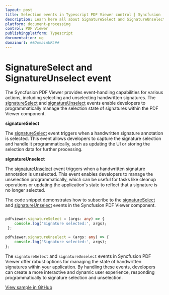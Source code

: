 ```yaml
---
layout: post
title: Selection events in Typescript PDF Viewer control | Syncfusion
description: Learn here all about SignatureSelect and SignatureUnselect event in Syncfusion Typescript PDF Viewer control of Syncfusion Essential JS 2 and more.
platform: document-processing
control: PDF Viewer
publishingplatform: Typescript
documentation: ug
domainurl: ##DomainURL##
---
```


# SignatureSelect and SignatureUnselect event

The Syncfusion PDF Viewer provides event-handling capabilities for various actions, including selecting and unselecting handwritten signatures. The [signatureSelect](https://ej2.syncfusion.com/documentation/api/pdfviewer/#signatureselect) and [signatureUnselect](https://ej2.syncfusion.com/documentation/api/pdfviewer/#signatureunselect) events enable developers to programmatically manage the selection state of signatures within the PDF Viewer component.

**signatureSelect**

The [signatureSelect](https://ej2.syncfusion.com/documentation/api/pdfviewer/#signatureselect) event triggers when a handwritten signature annotation is selected. This event allows developers to capture the signature selection and handle it programmatically, such as updating the UI or storing the selection data for further processing.

**signatureUnselect**

The [signatureUnselect](https://ej2.syncfusion.com/documentation/api/pdfviewer/#signatureunselect) event triggers when a handwritten signature annotation is unselected. This event enables developers to manage the unselection programmatically, which can be useful for tasks like cleanup operations or updating the application's state to reflect that a signature is no longer selected.

The code snippet demonstrates how to subscribe to the [signatureSelect](https://ej2.syncfusion.com/documentation/api/pdfviewer/#signatureselect) and [signatureUnselect](https://ej2.syncfusion.com/documentation/api/pdfviewer/#signatureunselect) events in the Syncfusion PDF Viewer component.

```ts

pdfviewer.signatureSelect = (args: any) => {
    console.log('Signature selected:', args);
 };

pdfviewer.signatureUnselect = (args: any) => {
    console.log('Signature selected:', args);
};

```

The `signatureSelect` and `signatureUnselect` events in Syncfusion PDF Viewer offer robust options for managing the state of handwritten signatures within your application. By handling these events, developers can create a more interactive and dynamic user experience, responding programmatically to signature selection and unselection.

[View sample in GitHub]()